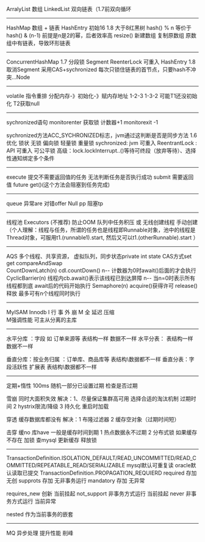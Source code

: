 


ArralyList 数组
LinkedList 双向链表（1.7前双向循环

---

HashMap
数组 + 链表
HashEntry
初始16
1.8  大于8红黑树
hash() % n 等价于 hash() & (n-1) 前提是n是2的幂，后者效率高
resize() 新建数组  复制原数组  原数组中有链表，导致环形链表 

---

ConcurrentHashMap
1.7 分段锁 Segment ReenterLock 可重入 HashEntry
1.8 取消Segment 采用CAS+sychronized 每次只锁住链表的首节点，只要hash不冲突...Node

---

volatile
指令重排
分配内存-》初始化-》赋内存地址
1-2-3
1-3-2  可能T1还没初始化  T2获取null

---

sychronized语句
monitorenter 获取锁 计数器+1
monitorexit -1

sychronized方法ACC_SYCHRONIZED标志，jvm通过这判断是否是同步方法
1.6优化  锁状 无锁 偏向锁 轻量锁 重量锁
sychronized: jvm 可重入 
ReentrantLock : API  可重入 可公平锁 高级：lock.lockInterrupt..()等待可终段（放弃等待）、选择性通知绑定多个条件

---


execute 提交不需要返回值的任务 无法判断任务是否执行成功
submit 需要返回值 future get()(这个方法会阻塞到任务完成)

---

queue
异常are
对错offer Null pp 
阻塞tp

---


线程池
Executors (不推荐) 防止OOM  队列中任务积压 或 无线创建线程
手动创建 
（个人理解：线程与任务，所谓的任务也是线程即Runnable对象，池中的线程是Thread对象，可服用t1.(runnable1).start, 然后又可以t1.(otherRunnable).start ）

---

AQS
多个线程、共享资源， 虚拟队列，同步状态private int state    CAS方式set get compareAndSwap  
CountDownLatch(n)   cdl.countDown() n--   计数器为0时await()后面的才会执行
CyclicBarrier(n)  线程内cb.await()表示该线程已到达屏障 n--  当n=0时表示所有线程都到底  await后的代码开始执行 
Semaphore(n) acquire()获得许可 release()释放   最多可有n个线程同时执行

---


MyISAM Innodb
I 行 事 外 崩    M 全 延迟 压缩  
M强调性能 可主从分离的主库

---


水平分库 ：字段    如 订单来源等    		表结构一样  数据不一样
水平分表：									表结构一样 数据不一样

垂直分库：按业务归属 ：订单库、商品库等		表结构\数据都不一样
垂直分表：字段活跃性 扩展表					表结构\数据都不一样


---

定期+惰性
100ms 随机一部分已设置过期  检查是否过期


雪崩
同时大面积失效  解决：1、尽量保证集群高可用 选择合适的淘汰机制 过期时间  2 hystrix限流/降级 3 持久化 重启时加载

穿透
缓存数据库都没有  解决：1 布隆过滤器  2 缓存空对象（过期时间短）

击穿
缓no  库have 一般是缓存时间到期   1 热点数据永不过期 2 分布式锁 如果缓存不存在 加锁 查mysql 更新缓存 释放锁

---

TransactionDefinition.ISOLATION_DEFAULT/READ_UNCOMMITTED/READ_COMMITTED/REPEATABLE_READ/SERIALIZABLE  mysql默认可重复读 oracle默认读取已提交
TransactionDefinition.PROPAGATION_REQUIERD 
required 存加 无创
supprots 存加 无非事务运行
mandatory 存加 无异常

requires_new 创新 当前挂起
not_support 非事务方式运行 当前挂起
never  非事务方式运行 当前异常

nested 作为当前事务的嵌套

---


MQ
异步处理 提升性能 削峰
